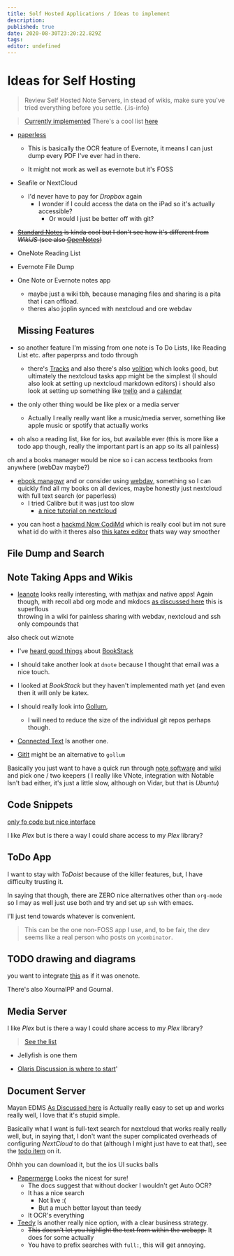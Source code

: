 ```yaml
---
title: Solf Hosted Applications / Ideas to implement
description: 
published: true
date: 2020-08-30T23:20:22.829Z
tags: 
editor: undefined
---
```


# Ideas for Self Hosting

> Review Self Hosted Note Servers, in stead of wikis, make sure you've tried everything before you settle.
{.is-info}


> [Currently implemented](./home/Currently-Implemented-Self-Hosting.md)
> There's a cool list [here](https://github.com/awesome-selfhosted/awesome-selfhosted)

+ [paperless](https://github.com/the-paperless-project/paperless)

  + This is basically the OCR feature of Evernote, it means I can just dump every PDF I've ever had in there.
  
  + It might not work as well as evernote but it's FOSS
  
+ Seafile or NextCloud
  + I'd never have to pay for *Dropbox* again
    + I wonder if I could access the data on the iPad so it's actually accessible?
      + Or would I just be better off with git?
      
+ ~~[Standard Notes](https://app.standardnotes.org/) is kinda cool but I don't see how it's different from *WikiJS* (see also [OpenNotes](https://github.com/FoxUSA/OpenNote))~~
* OneNote Reading List
* Evernote File Dump
* One Note or Evernote notes app
  * maybe just a wiki tbh, because managing files and sharing is a pita that i can offload.
  * theres also joplin synced with nextcloud and ore webdav  
  
  ## Missing Features

+ so another feature I'm missing from one  note is  To Do Lists,  like Reading List etc.   after paperprss  and todo  through   

  + there's [Tracks](https://www.getontracks.org/) and also there's also [volition](https://github.com/usevolition/volition/blob/master/README.md) which looks good, but ultimately the nextcloud tasks app might be the simplest (I should also look at setting up nextcloud markdown editors) i should also look at setting up something like [trello](https://wekan.github.io/) and a [calendar](https://www.calendarserver.org/ccs-calendarserver/)

+ the only other thing would be like plex or a media server
  + Actually I really really want like a music/media server, something like apple music or spotify that actually works

+ oh also a reading list, like for ios, but available ever (this is more like a todo app though, really the important part is an app so its all painless)

oh and a books manager would be nice so i can access textbooks from anywhere (webDav maybe?)

 + [ebook managwr](https://getpolarized.io/) and or consider using [webdav](./usingwebdav), something so I can quickly find all my books on all devices, maybe honestly just nextcloud with full text search (or paperless)
   + I tried Calibre but it was just too slow
     + [a nice tutorial on nextcloud](https://websiteforstudents.com/setup-nextcloud-on-ubuntu-18-04-lts-beta-with-apache2-mariadb-and-php-7-1-support/)
  
-   you can host a [hackmd Now CodiMd](https://demo.codimd.org/) which is really cool but im not sure what id do with it   theres also [this katex editor](https://josephernest.github.io/writing/) thats way way smoother  



## File Dump and Search


## Note Taking Apps and Wikis
* [leanote](http://leanote.org/) looks really interesting, with mathjax and native apps!
Again though, with recoll abd org mode and mkdocs [as discussed here](https://ryansnotes.org/Org/manual.html) this is superflous  
throwing in a wiki for painless sharing with webdav, nextcloud and ssh only compounds that  

also check out wiznote



* I've [heard good things](https://www.reddit.com/r/selfhosted/comments/6imt64/what_self_hosted_wiki_has_the_best_mobile_app/dj8w7xm/) about [BookStack](https://www.bookstackapp.com/)

* I should take another look at `dnote` because I thought that email was a nice touch.
* I looked at *BookStack* but they haven't implemented math yet (and even then it will only be katex.
* I should really look into [Gollum](https://github.com/gollum/gollum), 
	* I will need to reduce the size of the individual git repos perhaps though.
* [Connected Text](https://www.connectedtext.com/) Is another one.
* [GitIt](https://github.com/jgm/gitit) might be an alternative to `gollum`

Basically you just want to have a quick run through [note software](https://www.google.com/search?client=firefox-b-d&q=note+taking+software++arch+wiki) and [wiki](https://wiki.archlinux.org/index.php/Category:Wiki_software) and pick one / two keepers ( I really like VNote, integration with Notable Isn't bad either, it's just a little slow, although on Vidar, but that is *Ubuntu*)

## Code Snippets
[only fo code but nice interface](https://demo.docpht.org/page/php-7/loops)

I like *Plex* but is there a way I could share access to my *Plex* library?



## ToDo App
I want to stay with *ToDoist* because of the killer features, but, I have difficulty trusting it.

In saying that though, there are ZERO nice alternatives other than `org-mode` so I may as well just use both and try and set up `ssh` with emacs.

I'll just tend towards whatever is convenient.

> This can be the one non-FOSS app I use, and, to be fair, the dev seems like a real person who posts on `ycombinator`.

## TODO drawing and diagrams
you want to integrate [this](https://github.com/jgraph/drawio) as if it was onenote.

There's also XournalPP and Gournal.

## Media Server
I like *Plex* but is there a way I could share access to my *Plex* library?



> [See the list](https://github.com/awesome-selfhosted/awesome-selfhosted#video-streaming)

+ Jellyfish is one them

+ [Olaris Discussion is where to start](https://www.reddit.com/r/selfhosted/comments/givr4j/the_olaris_team_wants_your_input_foss_plex/)'




## Document Server
Mayan EDMS [As Discussed here](https://ryansnotes.org/Org/todo.html) is Actually really easy to set up and works really well, I love that it's stupid simple.

Basically what I want is full-text search for nextcloud that works really really well, but, in saying that, I don't want the super complicated overheads of configuring *NextCloud* to do that (although I might just have to eat that), see the [todo item](https://ryansnotes.org/Org/todo.html#orgf61687d) on it.

Ohhh you can download it, but the ios UI sucks balls

+ [Papermerge](https://github.com/ciur/papermerge) Looks the nicest for sure!
  + The docs suggest that without docker I wouldn't get Auto OCR?
  + It has a nice search
    + Not live :(
    + But a much better layout than teedy
  + It OCR's everything
+ [Teedy](https://github.com/sismics/docs) Is another really nice option, with a clear business strategy.
  + ~~This doesn't let you highlight the text from within the webapp.~~ It does for some actually
  + You have to prefix searches with `full:`, this will get annoying.

